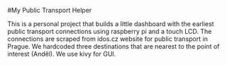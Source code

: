 #My Public Transport Helper

This is a personal project that builds a little dashboard with the earliest public transport connections using raspberry pi and a touch LCD. The connections are scraped from idos.cz website for public transport in Prague. We hardcoded three destinations that are nearest to the point of interest (Anděl). We use kivy for GUI.

